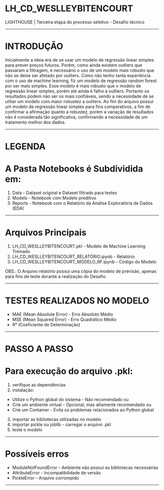 # LH_CD_WESLLEYBITENCOURT
LIGHTHOUSE | Terceira etapa do processo seletivo - Desafio técnico

------

# INTRODUÇÃO
Inicialmente a ideia era de se usar um modelo de regressão linear simples para prever preços futuros. Porém, como ainda existem outliers que passaram a filtragem, é necessário o uso de um modelo mais robusto que não se deixe ser afetado por outliers. Como não tenho tanta experiência com o uso de machine learning, fiz um modelo de regressão random forest por ser mais simples. Esse modelo é mais robusto que o modelo de regressão linear simples, porém ele ainda é falho a outliers. Portanto os resultados podem não ser os mais confiáveis, sendo a necessidade de se utiliar um modelo com maior robustez a outliers. Ao fim do arquivo possui um modelo de regressão linear simples para fins comparativos, a fim de confirmar a afirmação quanto a robustez, porém a variação de resultados não é considerada tão significativa, confirmando a necessidade de um tratamento melhor dos dados.

------

# LEGENDA
# A Pasta Notebooks é Subdividida em:
1. Data - Dataset original e Dataset filtrado para testes
2. Models - Notebook com Modelo preditivo
3. Reports - Notebook com o Relatório da Análise Exploratória de Dados (EDA)

------

# Arquivos Principais
1. LH_CD_WESLLEYBITENCOURT.pkl - Modelo de Machine Learning Treinado
2. LH_CD_WESLLEYBITENCOURT_RELATÓRIO.ipynb - Relatório
3. LH_CD_WESLLEYBITENCOURT_MODELO_RF.ipynb - Código do Modelo

OBS.: O Arquivo relatório possui uma cópia do modelo de previsão, apenas para fins de teste durante a realização do Desafio.

------

# TESTES REALIZADOS NO MODELO
- MAE (Mean Absolute Error) - Erro Absoluto Médio
- MSE (Mean Squared Error) - Erro Quadrático Médio
- R² (Coeficiente de Determinação)

------

# PASSO A PASSO
# Para execução do arquivo .pkl:
1. verifique as dependências
2. instalação:
- Utilize o Python global do sistema - Não recomendado
ou
- Crie um ambiente virtual - Opcional, mas altamente recomendado
ou
- Crie um Container - Evita os problemas relacionados ao Python global
3. importar as bibliotecas utilizadas no modelo
4. importar pickle ou joblib - carregar o arquivo .pkl
5. teste o modelo

------

# Possíveis erros
- ModuleNotFoundError - Ambiente não possui as bibliotecas necessárias
- AttributeError - Incompatibilidade de versão
- PickleError - Arquivo corrompido

------
